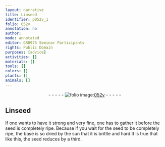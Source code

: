 ```yaml
---
layout: narrative
title: Linseed
identifier: p052v_1
folio: 052v
annotation: no
author:
mode: annotated
editor: GR8975 Seminar Participants
rights: Public Domain
purposes: [advice]
activities: []
materials: []
tools: []
colors: []
plants: []
animals: []
---
```


 <div class="folio" align="center">- - - - - <a href="http://gallica.bnf.fr/ark:/12148/btv1b9059316c/f110.item" target="_blank"><img src="https://cu-mkp.github.io/GR8975-edition/assets/photo-icon.png" alt="folio image: " style="display:inline-block; margin-bottom:-3px;"/>052v</a> - - - - - </div>  

## Linseed

 
If one wants to have it strong and very fine, one has to gather it before the seed is completely ripe. Because if you wait for the seed to be completely ripe, the base is so dried by the sun that it is brittle and hard.It is true that like this, the seed reduces by a third.
 
